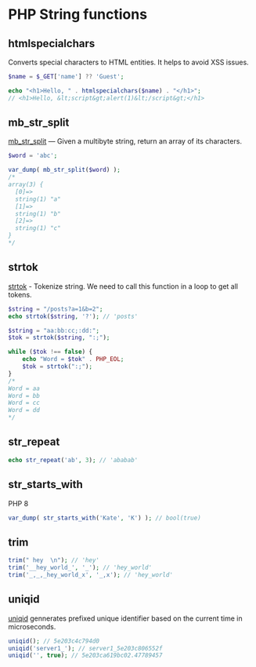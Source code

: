 # PHP String functions

## htmlspecialchars

Converts special characters to HTML entities. It helps to avoid XSS issues.

```php
$name = $_GET['name'] ?? 'Guest';

echo "<h1>Hello, " . htmlspecialchars($name) . "</h1>";
// <h1>Hello, &lt;script&gt;alert(1)&lt;/script&gt;</h1>
```

## mb_str_split

[mb_str_split](https://www.php.net/manual/en/function.mb-str-split.php) — Given a multibyte string, return an array of its characters.

```php
$word = 'abc';

var_dump( mb_str_split($word) );
/*
array(3) {
  [0]=>
  string(1) "a"
  [1]=>
  string(1) "b"
  [2]=>
  string(1) "c"
}
*/
```

## strtok

[strtok](https://www.php.net/manual/en/function.strtok.php) - Tokenize string. We need to call this function in a loop to get all tokens.

```php
$string = "/posts?a=1&b=2";
echo strtok($string, '?'); // 'posts'
```

```php
$string = "aa:bb:cc;:dd:";
$tok = strtok($string, ":;");

while ($tok !== false) {
    echo "Word = $tok" . PHP_EOL;
    $tok = strtok(":;");
}
/*
Word = aa
Word = bb
Word = cc
Word = dd
*/
```

## str_repeat

```php
echo str_repeat('ab', 3); // 'ababab'
```

## str_starts_with

PHP 8

```php
var_dump( str_starts_with('Kate', 'K') ); // bool(true)
```

## trim

```php
trim(" hey  \n"); // 'hey'
trim('__hey_world_', '_'); // 'hey_world'
trim('_,_,_hey_world_x', '_,x'); // 'hey_world'
```

## uniqid

[uniqid](https://www.php.net/manual/en/function.uniqid.php) gennerates prefixed unique identifier based on the current time in microseconds.

```php
uniqid(); // 5e203c4c794d0
uniqid('server1_'); // server1_5e203c806552f
uniqid('', true); // 5e203ca619bc02.47789457
```
